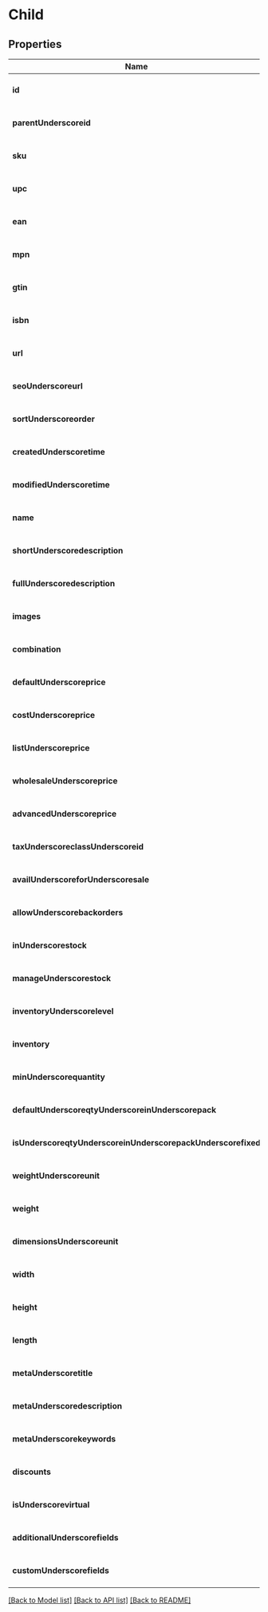 # Child

## Properties
Name | Type | Description | Notes
------------ | ------------- | ------------- | -------------
**id** | **string** |  | [optional] [default to null]
**parentUnderscoreid** | **string** |  | [optional] [default to null]
**sku** | **string** |  | [optional] [default to null]
**upc** | **string** |  | [optional] [default to null]
**ean** | **string** |  | [optional] [default to null]
**mpn** | **string** |  | [optional] [default to null]
**gtin** | **string** |  | [optional] [default to null]
**isbn** | **string** |  | [optional] [default to null]
**url** | **string** |  | [optional] [default to null]
**seoUnderscoreurl** | **string** |  | [optional] [default to null]
**sortUnderscoreorder** | **integer** |  | [optional] [default to null]
**createdUnderscoretime** | [**A2CDateTime**](A2CDateTime.md) |  | [optional] [default to null]
**modifiedUnderscoretime** | [**A2CDateTime**](A2CDateTime.md) |  | [optional] [default to null]
**name** | **string** |  | [optional] [default to null]
**shortUnderscoredescription** | **string** |  | [optional] [default to null]
**fullUnderscoredescription** | **string** |  | [optional] [default to null]
**images** | [**array[Image]**](Image.md) |  | [optional] [default to null]
**combination** | [**array[ProductChildItemCombination]**](ProductChildItemCombination.md) |  | [optional] [default to null]
**defaultUnderscoreprice** | **integer** |  | [optional] [default to null]
**costUnderscoreprice** | **integer** |  | [optional] [default to null]
**listUnderscoreprice** | **integer** |  | [optional] [default to null]
**wholesaleUnderscoreprice** | **integer** |  | [optional] [default to null]
**advancedUnderscoreprice** | [**array[ProductAdvancedPrice]**](ProductAdvancedPrice.md) |  | [optional] [default to null]
**taxUnderscoreclassUnderscoreid** | **string** |  | [optional] [default to null]
**availUnderscoreforUnderscoresale** | **boolean** |  | [optional] [default to null]
**allowUnderscorebackorders** | **boolean** |  | [optional] [default to null]
**inUnderscorestock** | **boolean** |  | [optional] [default to null]
**manageUnderscorestock** | **boolean** |  | [optional] [default to null]
**inventoryUnderscorelevel** | **integer** |  | [optional] [default to null]
**inventory** | [**array[ProductInventory]**](ProductInventory.md) |  | [optional] [default to null]
**minUnderscorequantity** | **integer** |  | [optional] [default to null]
**defaultUnderscoreqtyUnderscoreinUnderscorepack** | **integer** |  | [optional] [default to null]
**isUnderscoreqtyUnderscoreinUnderscorepackUnderscorefixed** | **boolean** |  | [optional] [default to null]
**weightUnderscoreunit** | **string** |  | [optional] [default to null]
**weight** | **integer** |  | [optional] [default to null]
**dimensionsUnderscoreunit** | **string** |  | [optional] [default to null]
**width** | **integer** |  | [optional] [default to null]
**height** | **integer** |  | [optional] [default to null]
**length** | **integer** |  | [optional] [default to null]
**metaUnderscoretitle** | **string** |  | [optional] [default to null]
**metaUnderscoredescription** | **string** |  | [optional] [default to null]
**metaUnderscorekeywords** | **string** |  | [optional] [default to null]
**discounts** | [**array[Discount]**](Discount.md) |  | [optional] [default to null]
**isUnderscorevirtual** | **boolean** |  | [optional] [default to null]
**additionalUnderscorefields** | **map** |  | [optional] [default to null]
**customUnderscorefields** | **map** |  | [optional] [default to null]

[[Back to Model list]](../README.md#documentation-for-models) [[Back to API list]](../README.md#documentation-for-api-endpoints) [[Back to README]](../README.md)


